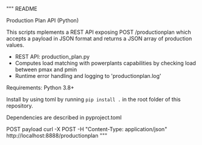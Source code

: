 """
README

Production Plan API (Python)

This scripts mplements a REST API exposing POST /productionplan which accepts a payload in JSON format and returns a JSON array of production values.

- REST API: production_plan.py
- Computes load matching with powerplants capabilities
by checking load between pmax and pmin
- Runtime error handling and logging to 'productionplan.log'

Requirements: Python 3.8+

Install by using toml by running
`pip install .`
in the root folder of this repository.

Dependencies are described in pyproject.toml

POST payload
    curl -X POST -H "Content-Type: application/json" http://localhost:8888/productionplan
"""